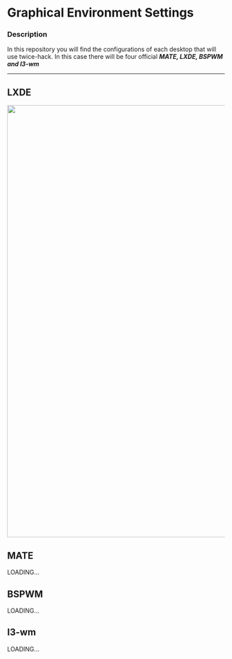 # Graphical Environment Settings

### Description 
In this repository you will find the configurations of each desktop that will use twice-hack.
In this case there will be four official ***MATE, LXDE, BSPWM and I3-wm***

<hr>

## LXDE 

<img src="https://i.postimg.cc/ZKjcdsy1/Screenshot-from-2023-11-15-14-42-50.png" width="1000" >   

## MATE

LOADING...

## BSPWM

LOADING...

## I3-wm

LOADING...
